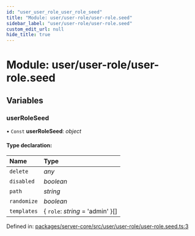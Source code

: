 ```yaml
---
id: "user_user_role_user_role_seed"
title: "Module: user/user-role/user-role.seed"
sidebar_label: "user/user-role/user-role.seed"
custom_edit_url: null
hide_title: true
---
```


# Module: user/user-role/user-role.seed

## Variables

### userRoleSeed

• `Const` **userRoleSeed**: *object*

#### Type declaration:

Name | Type |
:------ | :------ |
`delete` | *any* |
`disabled` | *boolean* |
`path` | *string* |
`randomize` | *boolean* |
`templates` | { `role`: *string* = 'admin' }[] |

Defined in: [packages/server-core/src/user/user-role/user-role.seed.ts:3](https://github.com/xr3ngine/xr3ngine/blob/65dfcf39a/packages/server-core/src/user/user-role/user-role.seed.ts#L3)
